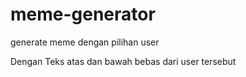 # meme-generator
generate meme dengan pilihan user

Dengan Teks atas dan bawah bebas dari user tersebut
